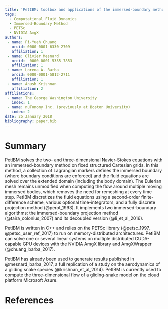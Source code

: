 ```yaml
---
title: 'PetIBM: toolbox and applications of the immersed-boundary method on distributed-memory architectures'
tags:
  - Computational Fluid Dynamics
  - Immersed-Boundary Method
  - PETSc
  - NVIDIA AmgX
authors:
 - name: Pi-Yueh Chuang
   orcid: 0000-0001-6330-2709
   affiliation: 1
 - name: Olivier Mesnard
   orcid:  0000-0001-5335-7853
   affiliation: 1
 - name: Lorena A. Barba
   orcid: 0000-0001-5812-2711
   affiliation: 1
 - name: Anush Krishnan
   affiliation: 2
affiliations:
 - name: The George Washington University
   index: 1
 - name: nuTonomy Inc. (previously at Boston University)
   index: 2
date: 25 January 2018
bibliography: paper.bib
---
```


# Summary

PetIBM solves the two- and three-dimensional Navier-Stokes equations with an immersed-boundary method on fixed structured Cartesian grids.
In this method, a collection of Lagrangian markers defines the immersed boundary (where boundary conditions are enforced) and the fluid equations are solved over the extended domain (including the body domain).
The Eulerian mesh remains unmodified when computing the flow around multiple moving immersed bodies, which removes the need for remeshing at every time step.
PetIBM discretizes the fluid equations using a second-order finite-difference scheme, various optional time-integrators, and a fully discrete projection method (@perot_1993).
It implements two immersed-boundary algorithms: the immersed-boundary projection method (@taira_colonius_2007) and its decoupled version (@li_et_al_2016).

PetIBM is written in C++ and relies on the PETSc library (@petsc_1997, @petsc_user_ref_2017) to run on memory-distributed architectures.
PetIBM can solve one or several linear systems on multiple distributed CUDA-capable GPU devices with the NVIDIA AmgX library and AmgXWrapper (@chuang_barba_2017).

PetIBM has already been used to generate results published in @mesnard_barba_2017, a full replication of a study on the aerodynamics of a gliding snake species (@krishnan_et_al_2014).
PetIBM is currently used to compute the three-dimensional flow of a gliding-snake model on the cloud platform Microsoft Azure.

# References
